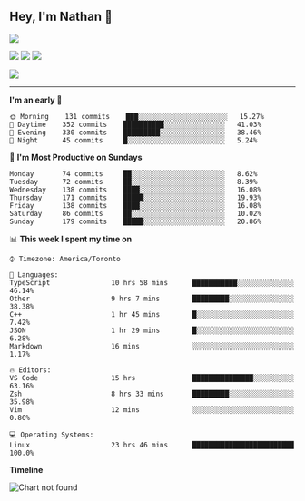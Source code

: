 ## Hey, I'm Nathan 👋

![](https://visitor-badge.laobi.icu/badge?page_id=nathan13888.visiter.badge)

[![](https://img.shields.io/badge/OS-Ubuntu-blue?style=flat-square&logo=ubuntu&logoColor=white)](https://en.wikipedia.org/wiki/Linux)
[![](https://img.shields.io/badge/Editor-VSCodeInsiders-blue?style=flat-square&logo=visual-studio-code&logoColor=white)](https://code.visualstudio.com/)
[![](https://img.shields.io/badge/Editor-Neovim-blue?style=flat-square&logo=vim&logoColor=white)](https://github.com/neovim/neovim)

![](https://github-readme-stats.vercel.app/api?username=Nathan13888&show_icons=true&theme=dracula&hide=stars&count_private=true)

---

<!--START_SECTION:waka-->
**I'm an early 🐤** 

```text
🌞 Morning    131 commits    ███░░░░░░░░░░░░░░░░░░░░░░   15.27% 
🌆 Daytime    352 commits    ██████████░░░░░░░░░░░░░░░   41.03% 
🌃 Evening    330 commits    █████████░░░░░░░░░░░░░░░░   38.46% 
🌙 Night      45 commits     █░░░░░░░░░░░░░░░░░░░░░░░░   5.24%

```
📅 **I'm Most Productive on Sundays** 

```text
Monday       74 commits     ██░░░░░░░░░░░░░░░░░░░░░░░   8.62% 
Tuesday      72 commits     ██░░░░░░░░░░░░░░░░░░░░░░░   8.39% 
Wednesday    138 commits    ████░░░░░░░░░░░░░░░░░░░░░   16.08% 
Thursday     171 commits    █████░░░░░░░░░░░░░░░░░░░░   19.93% 
Friday       138 commits    ████░░░░░░░░░░░░░░░░░░░░░   16.08% 
Saturday     86 commits     ██░░░░░░░░░░░░░░░░░░░░░░░   10.02% 
Sunday       179 commits    █████░░░░░░░░░░░░░░░░░░░░   20.86%

```


📊 **This week I spent my time on** 

```text
⌚︎ Timezone: America/Toronto

💬 Languages: 
TypeScript               10 hrs 58 mins      ███████████░░░░░░░░░░░░░░   46.14% 
Other                    9 hrs 7 mins        █████████░░░░░░░░░░░░░░░░   38.38% 
C++                      1 hr 45 mins        █░░░░░░░░░░░░░░░░░░░░░░░░   7.42% 
JSON                     1 hr 29 mins        █░░░░░░░░░░░░░░░░░░░░░░░░   6.28% 
Markdown                 16 mins             ░░░░░░░░░░░░░░░░░░░░░░░░░   1.17%

🔥 Editors: 
VS Code                  15 hrs              ███████████████░░░░░░░░░░   63.16% 
Zsh                      8 hrs 33 mins       █████████░░░░░░░░░░░░░░░░   35.98% 
Vim                      12 mins             ░░░░░░░░░░░░░░░░░░░░░░░░░   0.86%

💻 Operating Systems: 
Linux                    23 hrs 46 mins      █████████████████████████   100.0%

```

**Timeline**

![Chart not found](https://github.com/Nathan13888/Nathan13888/blob/master/charts/bar_graph.png) 


<!--END_SECTION:waka-->
